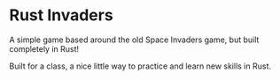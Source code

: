 # Rust Invaders

A simple game based around the old Space Invaders game, but built completely in Rust!

Built for a class, a nice little way to practice and learn new skills in Rust.